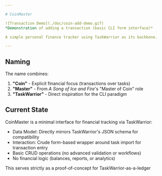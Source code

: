 ```yaml
---

# CoinMaster

![Transaction Demo](./doc/coin-add-demo.gif)  
*Demonstration of adding a transaction (basic CLI form interface)*

A simple personal finance tracker using TaskWarrior as its backbone.

---
```


## Naming  
The name combines:  
1. **"Coin"** - Explicit financial focus (transactions over tasks)  
2. **"Master"** - From *A Song of Ice and Fire*'s "Master of Coin" role  
3. **"TaskWarrior"** - Direct inspiration for the CLI paradigm  

## Current State

CoinMaster is a minimal interface for financial tracking via TaskWarrior:

  - Data Model: Directly mirrors TaskWarrior's JSON schema for compatibility
  - Interaction: Crude form-based wrapper around task import for transaction entry
  - Basic CRUD operations (no advanced validation or workflows)
  - No financial logic (balances, reports, or analytics)

This serves strictly as a proof-of-concept for TaskWarrior-as-a-ledger 
